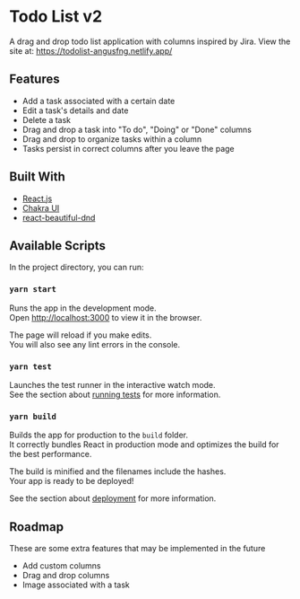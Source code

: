 # Todo List v2

A drag and drop todo list application with columns inspired by Jira.
View the site at: https://todolist-angusfng.netlify.app/

<!-- ![](demo.gif) -->

## Features

- Add a task associated with a certain date
- Edit a task's details and date
- Delete a task
- Drag and drop a task into "To do", "Doing" or "Done" columns
- Drag and drop to organize tasks within a column
- Tasks persist in correct columns after you leave the page

## Built With

- [React.js](https://reactjs.org/)
- [Chakra UI](https://chakra-ui.com/)
- [react-beautiful-dnd](https://github.com/atlassian/react-beautiful-dnd)

## Available Scripts

In the project directory, you can run:

### `yarn start`

Runs the app in the development mode.\
Open [http://localhost:3000](http://localhost:3000) to view it in the browser.

The page will reload if you make edits.\
You will also see any lint errors in the console.

### `yarn test`

Launches the test runner in the interactive watch mode.\
See the section about [running tests](https://facebook.github.io/create-react-app/docs/running-tests) for more information.

### `yarn build`

Builds the app for production to the `build` folder.\
It correctly bundles React in production mode and optimizes the build for the best performance.

The build is minified and the filenames include the hashes.\
Your app is ready to be deployed!

See the section about [deployment](https://facebook.github.io/create-react-app/docs/deployment) for more information.

## Roadmap

These are some extra features that may be implemented in the future

- Add custom columns
- Drag and drop columns
- Image associated with a task
